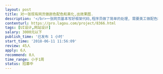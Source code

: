 ```yaml
---                
layout: post       
title: 对一张现有网页做颜色配色和美化,出效果图.           
description: '</br>一张网页基本写好框架代码,程序员做了简单的处理, 需要美工做配色和美好调整.</br></br>1. 对页头,页脚,banner做配色,美化</br></br>2. 对部分文字做字体的调整和颜色的美化.</br></br>3. 对部分按钮做配色和美化.</br></br>4. 也可做其他美化. </br></br>需要交付设计源文件和输出的效果图.</br>'     
contenturl: https://pro.lagou.com/project/8366.html      
tags: [UI设计,网站设计]            
salary: 3000元以下          
publish_time: '已发布 1 小时'         
start_time: '2018-06-11 11:56:09'           
review: 45人                   
apply: 6人                   
recommend: 0人                   
time_range: 小于1周              
status: 招募中                  
---                 
```

